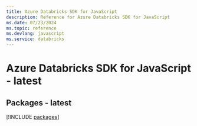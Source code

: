 ```yaml
---
title: Azure Databricks SDK for JavaScript
description: Reference for Azure Databricks SDK for JavaScript
ms.date: 07/23/2024
ms.topic: reference
ms.devlang: javascript
ms.service: databricks
---
```

# Azure Databricks SDK for JavaScript - latest
## Packages - latest
[!INCLUDE [packages](databricks-index.md)]